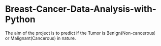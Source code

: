 # Breast-Cancer-Data-Analysis-with-Python

The aim of the project is to predict if the Tumor is Benign(Non-cancerous) or Malignant(Cancerous) in nature.
